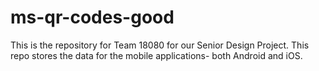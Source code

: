 # ms-qr-codes-good

This is the repository for Team 18080 for our Senior Design Project. This repo stores the data for the mobile applications- both Android and iOS.
